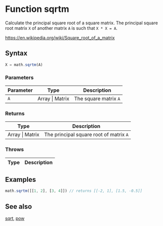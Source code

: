 <!-- Note: This file is automatically generated from source code comments. Changes made in this file will be overridden. -->

# Function sqrtm

Calculate the principal square root of a square matrix.
The principal square root matrix `X` of another matrix `A` is such that `X * X = A`.

https://en.wikipedia.org/wiki/Square_root_of_a_matrix


## Syntax

```js
X = math.sqrtm(A)
```

### Parameters

Parameter | Type | Description
--------- | ---- | -----------
`A` | Array &#124; Matrix | The square matrix `A`

### Returns

Type | Description
---- | -----------
Array &#124; Matrix | The principal square root of matrix `A`


### Throws

Type | Description
---- | -----------


## Examples

```js
math.sqrtm([[1, 2], [3, 4]]) // returns [[-2, 1], [1.5, -0.5]]
```


## See also

[sqrt](sqrt.md),
[pow](pow.md)
